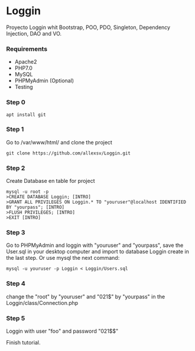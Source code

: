 # Loggin
Proyecto Loggin whit Bootstrap, POO, PDO, Singleton, Dependency Injection, DAO and VO.
### Requirements
* Apache2
* PHP7.0
* MySQL
* PHPMyAdmin (Optional)
* Testing
### Step 0
```
apt install git 
```

### Step 1
Go to /var/www/html/ and clone the project
```
git clone https://github.com/allexsv/Loggin.git
```

### Step 2
Create Database en table for project
```
mysql -u root -p 
>CREATE DATABASE Loggin; [INTRO]
>GRANT ALL PRIVILEGES ON Loggin.* TO "youruser"@localhost IDENTIFIED BY "yourpass"; [INTRO]
>FLUSH PRIVILEGES; [INTRO]
>EXIT [INTRO]
```
### Step 3
Go to PHPMyAdmin and loggin with "youruser" and "yourpass", save the User.sql in your desktop computer and import to database Loggin create in the last step. Or use mysql the next command:
```
mysql -u youruser -p Loggin < Loggin/Users.sql
```

### Step 4
change the "root" by "youruser" and "021$" by "yourpass" in the Loggin/class/Connection.php 

### Step 5
Loggin with user "foo" and password "021$$"

Finish tutorial.
